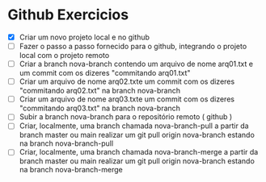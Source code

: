 # Github Exercicios

- [x] Criar um novo projeto local e no github 
- [ ] Fazer o passo a passo fornecido para o github, integrando o projeto local com o projeto remoto
- [ ] Criar a branch nova-branch contendo um arquivo de nome arq01.txt e um commit com os dizeres "commitando arq01.txt"
- [ ] Criar um arquivo de nome arq02.txte um commit com os dizeres "commitando arq02.txt" na branch nova-branch
- [ ] Criar um arquivo de nome arq03.txte um commit com os dizeres "commitando arq03.txt" na branch nova-branch
- [ ] Subir a branch nova-branch para o repositório remoto ( github )
- [ ] Criar, localmente, uma branch chamada nova-branch-pull a partir da branch master ou main
realizar um git pull origin nova-branch estando na branch nova-branch-pull
- [ ] Criar, localmente, uma branch chamada nova-branch-merge a partir da branch master ou main
realizar um git pull origin nova-branch estando na branch nova-branch-merge